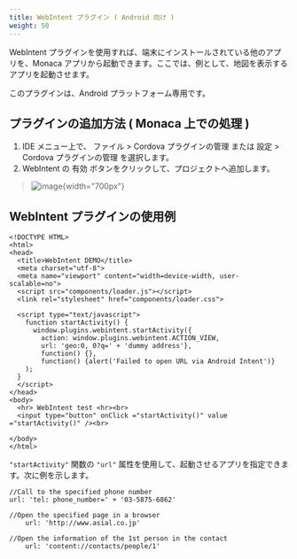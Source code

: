 ```yaml
---
title: WebIntent プラグイン ( Android 向け )
weight: 50
---
```


WebIntent
プラグインを使用すれば、端末にインストールされている他のアプリを、Monaca
アプリから起動できます。ここでは、例として、地図を表示するアプリを起動させます。

<div class="admonition note">

このプラグインは、Android プラットフォーム専用です。

</div>

プラグインの追加方法 ( Monaca 上での処理 )
------------------------------------------

1.  IDE メニュー上で、 ファイル &gt; Cordova プラグインの管理 または
    設定 &gt; Cordova プラグインの管理 を選択します。
2.  WebIntent の 有効 ボタンをクリックして、プロジェクトへ追加します。

> ![image](images/webintent/1.png){width="700px"}

WebIntent プラグインの使用例
----------------------------

``` {.sourceCode .html}
<!DOCTYPE HTML>
<html>
<head>
  <title>WebIntent DEMO</title>
  <meta charset="utf-8">
  <meta name="viewport" content="width=device-width, user-scalable=no">
  <script src="components/loader.js"></script>
  <link rel="stylesheet" href="components/loader.css">

  <script type="text/javascript">
    function startActivity() {
      window.plugins.webintent.startActivity({
        action: window.plugins.webintent.ACTION_VIEW,
        url: 'geo:0, 0?q=' + 'dummy address'},
        function() {},
        function() {alert('Failed to open URL via Android Intent')}
    );
  }
  </script>
</head>
<body>
  <hr> WebIntent test <hr><br>
  <input type="button" onClick ="startActivity()" value ="startActivity()" /><br>

</body>
</html>
```

`"startActivity"` 関数の `"url"`
属性を使用して、起動させるアプリを指定できます。次に例を示します。

``` {.sourceCode .javascript}
//Call to the specified phone number
url: 'tel: phone_number=' + '03-5875-6862'

//Open the specified page in a browser
    url: 'http://www.asial.co.jp'

//Open the information of the 1st person in the contact
    url: 'content://contacts/people/1'
```
